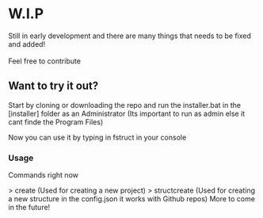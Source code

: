 # W.I.P
<p>Still in early development and there are many things that needs to be fixed and added! <br></br> Feel free to contribute</p>

## Want to try it out?
<p>Start by cloning or downloading the repo and run the installer.bat in the [installer] folder as an Administrator (Its important to run as admin else it cant finde the Program Files)</p>
<p>Now you can use it by typing in fstruct in your console</p>

### Usage
<p>Commands right now</p></p>
> create (Used for creating a new project)
> structcreate (Used for creating a new structure in the config.json it works with Github repos)
More to come in the future!
